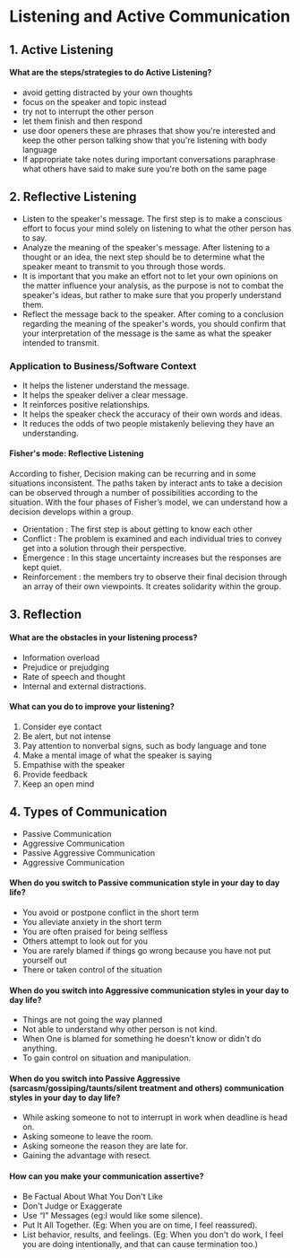 # Listening and Active Communication

## [](#1-active-listening)1. Active Listening

#### [](#what-are-the-stepsstrategies-to-do-active-listening)What are the steps/strategies to do Active Listening?

-   avoid getting distracted by your own thoughts
-   focus on the speaker and topic instead
-   try not to interrupt the other person
-   let them finish and then respond
-   use door openers these are phrases that show you're interested and keep the other person talking show that you're listening with body language
-   If appropriate take notes during important conversations paraphrase what others have said to make sure you're both on the same page

## [](#2-reflective-listening)2. Reflective Listening

-   Listen to the speaker's message. The first step is to make a conscious effort to focus your mind solely on listening to what the other person has to say.
-   Analyze the meaning of the speaker's message. After listening to a thought or an idea, the next step should be to determine what the speaker meant to transmit to you through those words.
-   It is important that you make an effort not to let your own opinions on the matter influence your analysis, as the purpose is not to combat the speaker's ideas, but rather to make sure that you properly understand them.
-   Reflect the message back to the speaker. After coming to a conclusion regarding the meaning of the speaker's words, you should confirm that your interpretation of the message is the same as what the speaker intended to transmit.

### [](#application-to-businesssoftware-context)Application to Business/Software Context

-   It helps the listener understand the message.
-   It helps the speaker deliver a clear message.
-   It reinforces positive relationships.
-   It helps the speaker check the accuracy of their own words and ideas.
-   It reduces the odds of two people mistakenly believing they have an understanding.

#### [](#fishers-mode-reflective-listening)Fisher's mode: Reflective Listening

According to fisher, Decision making can be recurring and in some situations inconsistent. The paths taken by interact ants to take a decision can be observed through a number of possibilities according to the situation. With the four phases of Fisher’s model, we can understand how a decision develops within a group.

-   Orientation : The first step is about getting to know each other
-   Conflict : The problem is examined and each individual tries to convey get into a solution through their perspective.
-   Emergence : In this stage uncertainty increases but the responses are kept quiet.
-   Reinforcement : the members try to observe their final decision through an array of their own viewpoints. It creates solidarity within the group.

## [](#3-reflection)3. Reflection

#### [](#what-are-the-obstacles-in-your-listening-process)What are the obstacles in your listening process?

-   Information overload
-   Prejudice or prejudging
-   Rate of speech and thought
-   Internal and external distractions.

#### [](#what-can-you-do-to-improve-your-listening)What can you do to improve your listening?

1.  Consider eye contact
2.  Be alert, but not intense
3.  Pay attention to nonverbal signs, such as body language and tone
4.  Make a mental image of what the speaker is saying
5.  Empathise with the speaker
6.  Provide feedback
7.  Keep an open mind

## [](#4-types-of-communication)4. Types of Communication

-   Passive Communication
-   Aggressive Communication
-   Passive Aggressive Communication
-   Aggressive Communication

#### [](#when-do-you-switch-to-passive-communication-style-in-your-day-to-day-life)When do you switch to Passive communication style in your day to day life?

-   You avoid or postpone conflict in the short term
-   You alleviate anxiety in the short term
-   You are often praised for being selfless
-   Others attempt to look out for you
-   You are rarely blamed if things go wrong because you have not put yourself out
-   There or taken control of the situation

#### [](#when-do-you-switch-into-aggressive-communication-styles-in-your-day-to-day-life)When do you switch into Aggressive communication styles in your day to day life?

-   Things are not going the way planned
-   Not able to understand why other person is not kind.
-   When One is blamed for something he doesn't know or didn't do anything.
-   To gain control on situation and manipulation.

#### [](#when-do-you-switch-into-passive-aggressive-sarcasmgossipingtauntssilent-treatment-and-others-communication-styles-in-your-day-to-day-life)When do you switch into Passive Aggressive (sarcasm/gossiping/taunts/silent treatment and others) communication styles in your day to day life?

-   While asking someone to not to interrupt in work when deadline is head on.
-   Asking someone to leave the room.
-   Asking someone the reason they are late for.
-   Gaining the advantage with resect.

#### [](#how-can-you-make-your-communication-assertive)How can you make your communication assertive?

-   Be Factual About What You Don't Like
-   Don't Judge or Exaggerate
-   Use “I" Messages (eg:I would like some silence).
-   Put It All Together. (Eg: When you are on time, I feel reassured).
-   List behavior, results, and feelings. (Eg: When you don't do work, I feel you are doing intentionally, and that can cause termination too.)
